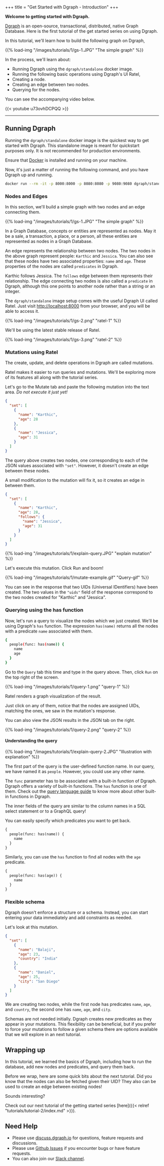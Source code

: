 +++
title = "Get Started with Dgraph - Introduction"
+++

**Welcome to getting started with Dgraph.**

[Dgraph](https://dgraph.io) is an open-source, transactional, distributed, native Graph Database. Here is the first tutorial of the get started series on using Dgraph.

In this tutorial, we'll learn how to build the following graph on Dgraph,

{{% load-img "/images/tutorials/1/gs-1.JPG" "The simple graph" %}}

In the process, we'll learn about:

- Running Dgraph using the `dgraph/standalone` docker image.
- Running the following basic operations using Dgraph's UI Ratel,
 - Creating a node.
 - Creating an edge between two nodes.
 - Querying for the nodes.

You can see the accompanying video below.

{{< youtube u73ovhDCPQQ >}}

---

## Running Dgraph

Running the `dgraph/standalone` docker image is the quickest way to get started with Dgraph.
This standalone image is meant for quickstart purposes only.
It is not recommended for production environments.

Ensure that [Docker](https://docs.docker.com/install/) is installed and running on your machine.

Now, it's just a matter of running the following command, and you have Dgraph up and running.

```sh
docker run --rm -it -p 8000:8000 -p 8080:8080 -p 9080:9080 dgraph/standalone:latest
```

### Nodes and Edges

In this section, we'll build a simple graph with two nodes and an edge connecting them.

{{% load-img "/images/tutorials/1/gs-1.JPG" "The simple graph" %}}

In a Graph Database, concepts or entities are represented as nodes.
May it be a sale, a transaction, a place, or a person, all these entities are
represented as nodes in a Graph Database.

An edge represents the relationship between two nodes.
The two nodes in the above graph represent people: `Karthic` and `Jessica`.
You can also see that these nodes have two associated properties: `name` and `age`.
These properties of the nodes are called `predicates` in Dgraph.

Karthic follows Jessica. The `follows` edge between them represents their relationship.
The edge connecting two nodes is also called a `predicate` in Dgraph,
although this one points to another node rather than a string or an integer.

The `dgraph/standalone` image setup comes with the useful Dgraph UI called Ratel.
Just visit [http://localhost:8000](http://localhost:8000) from your browser, and you will be able to access it.

{{% load-img "/images/tutorials/1/gs-2.png" "ratel-1" %}}

We'll be using the latest stable release of Ratel.

{{% load-img "/images/tutorials/1/gs-3.png" "ratel-2" %}}

### Mutations using Ratel

The create, update, and delete operations in Dgraph are called mutations.

Ratel makes it easier to run queries and mutations.
We'll be exploring more of its features all along with the tutorial series.

Let's go to the Mutate tab and paste the following mutation into the text area.
_Do not execute it just yet!_

```json
{
  "set": [
    {
      "name": "Karthic",
      "age": 28
    },
    {
      "name": "Jessica",
      "age": 31
    }
  ]
}
```

The query above creates two nodes, one corresponding to each of the JSON values associated with `"set"`.
However, it doesn't create an edge between these nodes.

A small modification to the mutation will fix it, so it creates an edge in between them.

```json
{
  "set": [
    {
      "name": "Karthic",
      "age": 28,
      "follows": {
        "name": "Jessica",
        "age": 31
      }
    }
  ]
}
```

{{% load-img "/images/tutorials/1/explain-query.JPG" "explain mutation" %}}

Let's execute this mutation. Click Run and boom!

{{% load-img "/images/tutorials/1/mutate-example.gif" "Query-gif" %}}

You can see in the response that two UIDs (Universal IDentifiers) have been created.
The two values in the `"uids"` field of the response correspond
to the two nodes created for "Karthic" and "Jessica".

### Querying using the has function

Now, let's run a query to visualize the nodes which we just created.
We'll be using Dgraph's `has` function.
The expression `has(name)` returns all the nodes with a predicate `name` associated with them.

```sh
{
  people(func: has(name)) {
    name
    age
  }
}
```

Go to the `Query` tab this time and type in the query above.
Then, click `Run` on the top right of the screen.

{{% load-img "/images/tutorials/1/query-1.png" "query-1" %}}

Ratel renders a graph visualization of the result.

Just click on any of them, notice that the nodes are assigned UIDs,
matching the ones, we saw in the mutation's response.

You can also view the JSON results in the JSON tab on the right.

{{% load-img "/images/tutorials/1/query-2.png" "query-2" %}}

#### Understanding the query

{{% load-img "/images/tutorials/1/explain-query-2.JPG" "Illustration with explanation" %}}

The first part of the query is the user-defined function name.
In our query, we have named it as `people`. However, you could use any other name.

The `func` parameter has to be associated with a built-in function of Dgraph.
Dgraph offers a variety of built-in functions. The `has` function is one of them.
Check out the [query language guide](https://docs.dgraph.io/query-language) to know more about other built-in functions in Dgraph.

The inner fields of the query are similar to the column names in a SQL select statement or to a GraphQL query!

You can easily specify which predicates you want to get back.

```graphql
{
  people(func: has(name)) {
    name
  }
}
```

Similarly, you can use the `has` function to find all nodes with the `age` predicate.

```graphql
{
  people(func: has(age)) {
    name
  }
}
```

### Flexible schema

Dgraph doesn't enforce a structure or a schema. Instead, you can start entering
your data immediately and add constraints as needed.

Let's look at this mutation.

```json
{
  "set": [
    {
      "name": "Balaji",
      "age": 23,
      "country": "India"
    },
    {
      "name": "Daniel",
      "age": 25,
      "city": "San Diego"
    }
  ]
}
```

We are creating two nodes, while the first node has predicates `name`, `age`, and `country`,
the second one has `name`, `age`, and `city`.

Schemas are not needed initially. Dgraph creates
new predicates as they appear in your mutations.
This flexibility can be beneficial, but if you prefer to force your
mutations to follow a given schema there are options available that
we will explore in an next tutorial.

## Wrapping up

In this tutorial, we learned the basics of Dgraph, including how to
run the database, add new nodes and predicates, and query them
back.

Before we wrap, here are some quick bits about the next tutorial.
Did you know that the nodes can also be fetched given their UID?
They also can be used to create an edge between existing nodes!

Sounds interesting?

Check out our next tutorial of the getting started series [here]({{< relref "tutorials/tutorial-2/index.md" >}}).

## Need Help

* Please use [discuss.dgraph.io](https://discuss.dgraph.io) for questions, feature requests and discussions.
* Please use [Github Issues](https://github.com/dgraph-io/dgraph/issues) if you encounter bugs or have feature requests.
* You can also join our [Slack channel](http://slack.dgraph.io).
